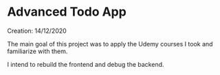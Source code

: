 # Advanced Todo App

Creation: 14/12/2020

The main goal of this project was to apply the Udemy courses I took and familiarize with them.

I intend to rebuild the frontend and debug the backend.